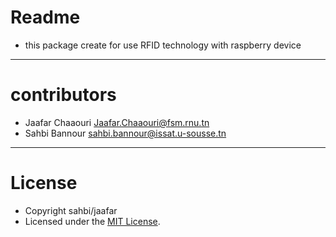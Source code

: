 # Readme
- this package create for use RFID technology with raspberry device 



-----
# contributors 
 
 - Jaafar Chaaouri ‎<Jaafar.Chaaouri@fsm.rnu.tn>
 - Sahbi Bannour  <sahbi.bannour@issat.u-sousse.tn>


-----
# License

- Copyright sahbi/jaafar
- Licensed under the [MIT License](LICENSE).



